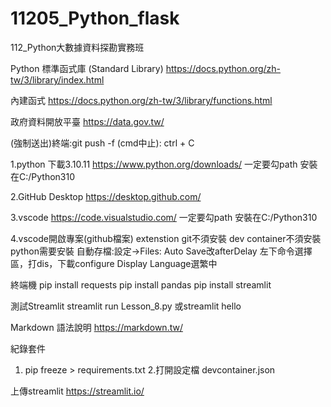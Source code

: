 # 11205_Python_flask
112_Python大數據資料探勘實務班

Python 標準函式庫 (Standard Library)
https://docs.python.org/zh-tw/3/library/index.html

內建函式
https://docs.python.org/zh-tw/3/library/functions.html

政府資料開放平臺
https://data.gov.tw/

(強制送出)終端:git push -f
(cmd中止): ctrl + C

1.python 下載3.10.11
https://www.python.org/downloads/
一定要勾path
安裝在C:/Python310

2.GitHub Desktop
https://desktop.github.com/

3.vscode
https://code.visualstudio.com/
一定要勾path
安裝在C:/Python310

4.vscode開啟專案(github檔案)
extenstion
git不須安裝
dev container不須安裝
python需要安裝
自動存檔:設定->Files: Auto Save改afterDelay
左下命令選擇區，打dis，下載configure Display Language選繁中

終端機
pip install requests
pip install pandas
pip install streamlit

測試Streamlit
streamlit run Lesson_8.py
或streamlit hello

Markdown 語法說明
https://markdown.tw/

紀錄套件
1. pip freeze > requirements.txt
2.打開設定檔  devcontainer.json

上傳streamlit
https://streamlit.io/

